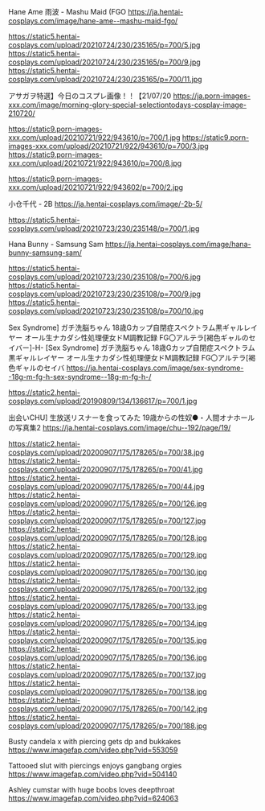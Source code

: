 Hane Ame 雨波 - Mashu Maid (FGO
https://ja.hentai-cosplays.com/image/hane-ame--mashu-maid-fgo/

https://static5.hentai-cosplays.com/upload/20210724/230/235165/p=700/5.jpg
https://static5.hentai-cosplays.com/upload/20210724/230/235165/p=700/9.jpg
https://static5.hentai-cosplays.com/upload/20210724/230/235165/p=700/11.jpg

アサガヲ特選】今日のコスプレ画像！！【21/07/20
https://ja.porn-images-xxx.com/image/morning-glory-special-selectiontodays-cosplay-image-210720/

https://static9.porn-images-xxx.com/upload/20210721/922/943610/p=700/1.jpg
https://static9.porn-images-xxx.com/upload/20210721/922/943610/p=700/3.jpg
https://static9.porn-images-xxx.com/upload/20210721/922/943610/p=700/8.jpg

https://static9.porn-images-xxx.com/upload/20210721/922/943602/p=700/2.jpg

小仓千代 - 2B
https://ja.hentai-cosplays.com/image/-2b-5/

https://static5.hentai-cosplays.com/upload/20210723/230/235148/p=700/1.jpg

Hana Bunny - Samsung Sam
https://ja.hentai-cosplays.com/image/hana-bunny-samsung-sam/

https://static5.hentai-cosplays.com/upload/20210723/230/235108/p=700/6.jpg
https://static5.hentai-cosplays.com/upload/20210723/230/235108/p=700/9.jpg
https://static5.hentai-cosplays.com/upload/20210723/230/235108/p=700/10.jpg

Sex Syndrome] ガチ洗脳ちゃん 18歳Gカップ自閉症スペクトラム黒ギャルレイヤー オール生ナカダシ性処理便女ドM調教記録 FG〇アルテラ[褐色ギャルのセイバー]-H- [Sex Syndrome] ガチ洗脳ちゃん 18歳Gカップ自閉症スペクトラム黒ギャルレイヤー オール生ナカダシ性処理便女ドM調教記録 FG〇アルテラ[褐色ギャルのセイバ
https://ja.hentai-cosplays.com/image/sex-syndrome--18g-m-fg-h-sex-syndrome--18g-m-fg-h-/

https://static2.hentai-cosplays.com/upload/20190809/134/136617/p=700/1.jpg

出会いCHU] 生放送リスナーを食ってみた 19歳からの性奴●・人間オナホールの写真集2
https://ja.hentai-cosplays.com/image/chu--192/page/19/

https://static2.hentai-cosplays.com/upload/20200907/175/178265/p=700/38.jpg
https://static2.hentai-cosplays.com/upload/20200907/175/178265/p=700/41.jpg
https://static2.hentai-cosplays.com/upload/20200907/175/178265/p=700/44.jpg
https://static2.hentai-cosplays.com/upload/20200907/175/178265/p=700/126.jpg
https://static2.hentai-cosplays.com/upload/20200907/175/178265/p=700/127.jpg
https://static2.hentai-cosplays.com/upload/20200907/175/178265/p=700/128.jpg
https://static2.hentai-cosplays.com/upload/20200907/175/178265/p=700/129.jpg
https://static2.hentai-cosplays.com/upload/20200907/175/178265/p=700/130.jpg
https://static2.hentai-cosplays.com/upload/20200907/175/178265/p=700/132.jpg
https://static2.hentai-cosplays.com/upload/20200907/175/178265/p=700/133.jpg
https://static2.hentai-cosplays.com/upload/20200907/175/178265/p=700/134.jpg
https://static2.hentai-cosplays.com/upload/20200907/175/178265/p=700/135.jpg
https://static2.hentai-cosplays.com/upload/20200907/175/178265/p=700/136.jpg
https://static2.hentai-cosplays.com/upload/20200907/175/178265/p=700/137.jpg
https://static2.hentai-cosplays.com/upload/20200907/175/178265/p=700/138.jpg
https://static2.hentai-cosplays.com/upload/20200907/175/178265/p=700/142.jpg
https://static2.hentai-cosplays.com/upload/20200907/175/178265/p=700/188.jpg

Busty candela x with piercing gets dp and bukkakes
https://www.imagefap.com/video.php?vid=553059

Tattooed slut with piercings enjoys gangbang orgies
https://www.imagefap.com/video.php?vid=504140

Ashley cumstar with huge boobs loves deepthroat
https://www.imagefap.com/video.php?vid=624063
